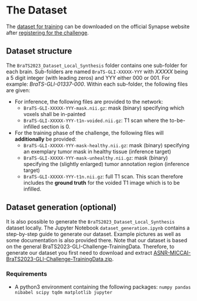 # The Dataset
The [dataset for training](https://www.synapse.org/#!Synapse:syn51522870) can be downloaded on the official Synapse website after [registering for the challenge](https://www.synapse.org/#!Synapse:syn51156910/wiki/622347).

## Dataset structure
The ```BraTS2023_Dataset_Local_Synthesis``` folder contains one sub-folder for each brain.
Sub-folders are named ```BraTS-GLI-XXXXX-YYY``` with *XXXXX* being a 5 digit integer (with leading zeros) and YYY either 000 or 001. For example: *BraTS-GLI-01337-000*. Within each sub-folder, the following files are given:
- For inference, the following files are provided to the network:
  - ```BraTS-GLI-XXXXX-YYY-mask.nii.gz```: mask (binary) specifying which voxels shall be in-painted
  - ```BraTS-GLI-XXXXX-YYY-t1n-voided.nii.gz```: T1 scan where the to-be-infilled section is 0. 
- For the training phase of the challenge, the following files will **additionally** be provided:
  - ```BraTS-GLI-XXXXX-YYY-mask-healthy.nii.gz```: mask (binary) specifying an exemplary tumor mask in healthy tissue (inference target)
  - ```BraTS-GLI-XXXXX-YYY-mask-unhealthy.nii.gz```: mask (binary) specifying the (slightly enlarged) tumor annotation region (inference target)
  - ```BraTS-GLI-XXXXX-YYY-t1n.nii.gz```: full T1 scan. This scan therefore includes the **ground truth** for the voided T1 image which is to be infilled.


## Dataset generation (optional)
It is also possible to generate the ```BraTS2023_Dataset_Local_Synthesis``` dataset locally. The Jupyter Notebook ```dataset_generation.ipynb``` contains a step-by-step guide to generate our dataset. Example pictures as well as some documentation is also provided there. Note that our dataset is based on the general BraTS2023-GLI-Challenge-TrainingData. Therefore, to generate our dataset you first need to download and extract [ASNR-MICCAI-BraTS2023-GLI-Challenge-TrainingData.zip](https://www.synapse.org/#!Synapse:syn51514132).

### Requirements
- A python3 environment containing the following packages: ```numpy pandas nibabel scipy tqdm matplotlib jupyter```




